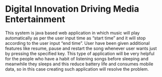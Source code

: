 # Digital Innovation Driving Media Entertainment
This system is java based web application in which music will play automatically as per the user input time as “start time” and it will stop according to the user input “end time”. User have been given additional features like resume, pause and restart the song whenever user wants just by pressing the specified key. This type of application will be very helpful for the people who have a habit of listening songs before sleeping and meanwhile they sleeps and this reduce battery life and consumes mobile data, so in this case creating such application will resolve the problem. 

